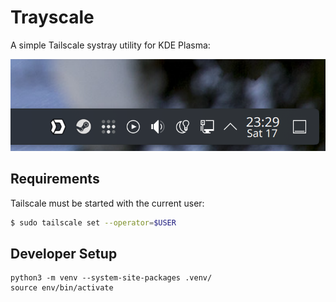 # Trayscale

A simple Tailscale systray utility for KDE Plasma:

![plasma-panel-with-trayscale](docs/plasma-panel.png)

## Requirements

Tailscale must be started with the current user:

```bash
$ sudo tailscale set --operator=$USER
```
## Developer Setup

```
python3 -m venv --system-site-packages .venv/
source env/bin/activate
```
